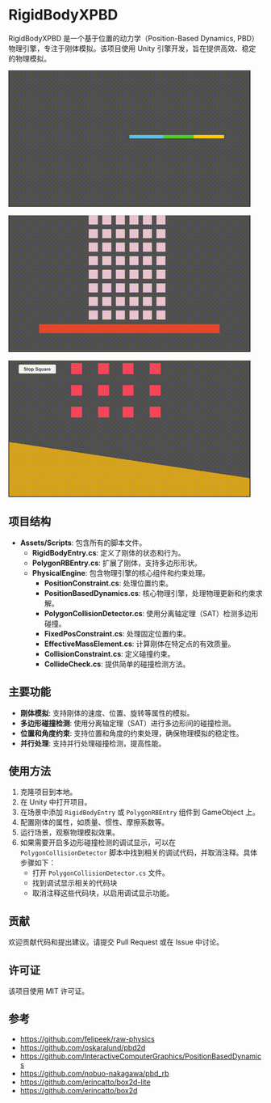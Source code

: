 # RigidBodyXPBD

RigidBodyXPBD 是一个基于位置的动力学（Position-Based Dynamics, PBD）物理引擎，专注于刚体模拟。该项目使用 Unity 引擎开发，旨在提供高效、稳定的物理模拟。

![demo1](docs/demo1.gif)

![demo2](docs/demo2.gif)

![demo3](docs/demo3.gif)

## 项目结构

- **Assets/Scripts**: 包含所有的脚本文件。
  - **RigidBodyEntry.cs**: 定义了刚体的状态和行为。
  - **PolygonRBEntry.cs**: 扩展了刚体，支持多边形形状。
  - **PhysicalEngine**: 包含物理引擎的核心组件和约束处理。
    - **PositionConstraint.cs**: 处理位置约束。
    - **PositionBasedDynamics.cs**: 核心物理引擎，处理物理更新和约束求解。
    - **PolygonCollisionDetector.cs**: 使用分离轴定理（SAT）检测多边形碰撞。
    - **FixedPosConstraint.cs**: 处理固定位置约束。
    - **EffectiveMassElement.cs**: 计算刚体在特定点的有效质量。
    - **CollisionConstraint.cs**: 定义碰撞约束。
    - **CollideCheck.cs**: 提供简单的碰撞检测方法。

## 主要功能

- **刚体模拟**: 支持刚体的速度、位置、旋转等属性的模拟。
- **多边形碰撞检测**: 使用分离轴定理（SAT）进行多边形间的碰撞检测。
- **位置和角度约束**: 支持位置和角度的约束处理，确保物理模拟的稳定性。
- **并行处理**: 支持并行处理碰撞检测，提高性能。

## 使用方法

1. 克隆项目到本地。
2. 在 Unity 中打开项目。
3. 在场景中添加 `RigidBodyEntry` 或 `PolygonRBEntry` 组件到 GameObject 上。
4. 配置刚体的属性，如质量、惯性、摩擦系数等。
5. 运行场景，观察物理模拟效果。
6. 如果需要开启多边形碰撞检测的调试显示，可以在 `PolygonCollisionDetector` 脚本中找到相关的调试代码，并取消注释。具体步骤如下：
   - 打开 `PolygonCollisionDetector.cs` 文件。
   - 找到调试显示相关的代码块
   - 取消注释这些代码块，以启用调试显示功能。

## 贡献

欢迎贡献代码和提出建议。请提交 Pull Request 或在 Issue 中讨论。

## 许可证

该项目使用 MIT 许可证。

## 参考

- https://github.com/felipeek/raw-physics
- https://github.com/oskaralund/pbd2d
- https://github.com/InteractiveComputerGraphics/PositionBasedDynamics
- https://github.com/nobuo-nakagawa/pbd_rb
- https://github.com/erincatto/box2d-lite
- https://github.com/erincatto/box2d

